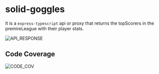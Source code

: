 # solid-goggles

It is a `express-typescript` api or proxy that returns the topScorers in the premireLeague with their player stats.

![API_RESPONSE](https://raw.githubusercontent.com/khushalbhardwaj-0111/playerStat/master/assets/images/Screenshot%20from%202021-09-18%2012-01-26.png)

## Code Coverage
![CODE_COV](https://raw.githubusercontent.com/khushalbhardwaj-0111/playerStat/master/assets/images/Screenshot%20from%202021-09-18%2021-26-31.png)
